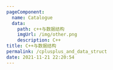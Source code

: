```yaml
---
pageComponent: 
  name: Catalogue
  data: 
    path: c++与数据结构
    imgUrl: /img/other.png
    description: C++
title: C++与数据结构
permalink: /cplusplus_and_data_struct
date: 2021-11-21 22:20:54
---
```


